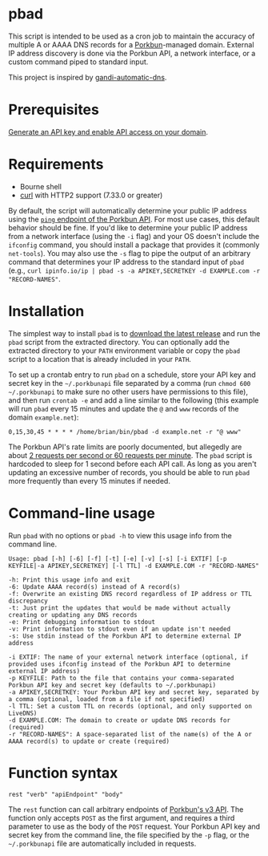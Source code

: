 # pbad

This script is intended to be used as a cron job to maintain the accuracy of multiple A or AAAA DNS records for a [Porkbun](https://porkbun.com/)-managed domain. External IP address discovery is done via the Porkbun API, a network interface, or a custom command piped to standard input.

This project is inspired by [gandi-automatic-dns](https://github.com/brianreumere/gandi-automatic-dns).

# Prerequisites

[Generate an API key and enable API access on your domain](https://kb.porkbun.com/article/190-getting-started-with-the-porkbun-api).

# Requirements

  * Bourne shell
  * [curl](https://curl.se/) with HTTP2 support (7.33.0 or greater)

By default, the script will automatically determine your public IP address using the [`ping` endpoint of the Porkbun API](https://porkbun.com/api/json/v3/documentation#Authentication). For most use cases, this default behavior should be fine. If you'd like to determine your public IP address from a network interface (using the `-i` flag) and your OS doesn't include the `ifconfig` command, you should install a package that provides it (commonly `net-tools`). You may also use the `-s` flag to pipe the output of an arbitrary command that determines your IP address to the standard input of `pbad` (e.g., `curl ipinfo.io/ip | pbad -s -a APIKEY,SECRETKEY -d EXAMPLE.com -r "RECORD-NAMES"`.

# Installation

The simplest way to install `pbad` is to [download the latest release](https://github.com/brianreumere/porkbun-automatic-dns/releases/latest) and run the `pbad` script from the extracted directory. You can optionally add the extracted directory to your `PATH` environment variable or copy the `pbad` script to a location that is already included in your `PATH`.

To set up a crontab entry to run `pbad` on a schedule, store your API key and secret key in the `~/.porkbunapi` file separated by a comma (run `chmod 600 ~/.porkbunapi` to make sure no other users have permissions to this file), and then run `crontab -e` and add a line similar to the following (this example will run `pbad` every 15 minutes and update the `@` and `www` records of the domain `example.net`):

```
0,15,30,45 * * * * /home/brian/bin/pbad -d example.net -r "@ www"
```

The Porkbun API's rate limits are poorly documented, but allegedly are about [2 requests per second or 60 requests per minute](https://github.com/cullenmcdermott/terraform-provider-porkbun/issues/23#issuecomment-1366859999). The `pbad` script is hardcoded to sleep for 1 second before each API call. As long as you aren't updating an excessive number of records, you should be able to run `pbad` more frequently than every 15 minutes if needed.

# Command-line usage

Run `pbad` with no options or `pbad -h` to view this usage info from the command line.

```
Usage: pbad [-h] [-6] [-f] [-t] [-e] [-v] [-s] [-i EXTIF] [-p KEYFILE|-a APIKEY,SECRETKEY] [-l TTL] -d EXAMPLE.COM -r "RECORD-NAMES"

-h: Print this usage info and exit
-6: Update AAAA record(s) instead of A record(s)
-f: Overwrite an existing DNS record regardless of IP address or TTL discrepancy
-t: Just print the updates that would be made without actually creating or updating any DNS records
-e: Print debugging information to stdout
-v: Print information to stdout even if an update isn't needed
-s: Use stdin instead of the Porkbun API to determine external IP address

-i EXTIF: The name of your external network interface (optional, if provided uses ifconfig instead of the Porkbun API to determine external IP address)
-p KEYFILE: Path to the file that contains your comma-separated Porkbun API key and secret key (defaults to ~/.porkbunapi)
-a APIKEY,SECRETKEY: Your Porkbun API key and secret key, separated by a comma (optional, loaded from a file if not specified)
-l TTL: Set a custom TTL on records (optional, and only supported on LiveDNS)
-d EXAMPLE.COM: The domain to create or update DNS records for (required)
-r "RECORD-NAMES": A space-separated list of the name(s) of the A or AAAA record(s) to update or create (required)
```

# Function syntax

```
rest "verb" "apiEndpoint" "body"
```

The `rest` function can call arbitrary endpoints of [Porkbun's v3 API](https://porkbun.com/api/json/v3/documentation). The function only accepts `POST` as the first argument, and requires a third parameter to use as the body of the `POST` request. Your Porkbun API key and secret key from the command line, the file specified by the `-p` flag, or the `~/.porkbunapi` file are automatically included in requests.
